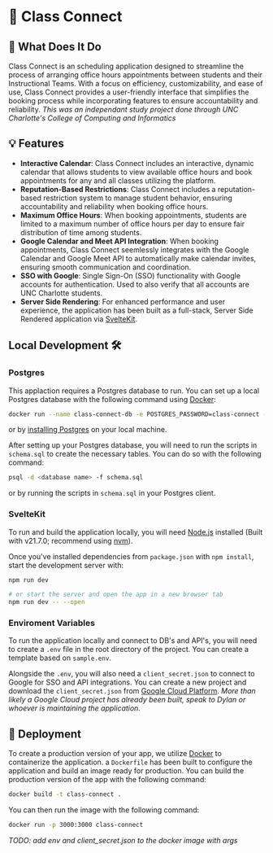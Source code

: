# 📆 Class Connect

## 🤔 What Does It Do

Class Connect is an scheduling application designed to streamline the process of arranging office hours appointments between students and their Instructional Teams. With a focus on efficiency, customizability, and ease of use, Class Connect provides a user-friendly interface that simplifies the booking process while incorporating features to ensure accountability and reliability. _This was an independant study project done through UNC Charlotte's College of Computing and Informatics_

## 💡 Features

- **Interactive Calendar**: Class Connect includes an interactive, dynamic calendar that allows students to view available office hours and book appointments for any and all classes utilizing the platform.
- **Reputation-Based Restrictions**: Class Connect includes a reputation-based restriction system to manage student behavior, ensuring accountability and reliability when booking office hours.
- **Maximum Office Hours**: When booking appointments, students are limited to a maximum number of office hours per day to ensure fair distribution of time among students.
- **Google Calendar and Meet API Integration**: When booking appointments, Class Connect seemlessly integrates with the Google Calendar and Google Meet API to automatically make calendar invites, ensuring smooth communication and coordination.
- **SSO with Google**: Single Sign-On (SSO) functionality with Google accounts for authentication. Used to also verify that all accounts are UNC Charlotte students.
- **Server Side Rendering**: For enhanced performance and user experience, the application has been built as a full-stack, Server Side Rendered application via [SvelteKit](https://kit.svelte.dev/).

## Local Development 🛠️

### Postgres

This applaction requires a Postgres database to run. You can set up a local Postgres database with the following command using [Docker](https://docs.docker.com/get-docker/):

```bash
docker run --name class-connect-db -e POSTGRES_PASSWORD=class-connect -p 5432:5432 -d postgres
```

or by [installing Postgres](https://www.postgresql.org/download/) on your local machine.

After setting up your Postgres database, you will need to run the scripts in `schema.sql` to create the necessary tables. You can do so with the following command:

```bash
psql -d <database name> -f schema.sql
```

or by running the scripts in `schema.sql` in your Postgres client.

### SvelteKit

To run and build the application locally, you will need [Node.js](https://nodejs.org/en) installed (Built with v21.7.0; recommend using [nvm](https://github.com/nvm-sh/nvm)).

Once you've installed dependencies from `package.json` with `npm install`, start the development server with:

```bash
npm run dev

# or start the server and open the app in a new browser tab
npm run dev -- --open
```

### Enviroment Variables

To run the application locally and connect to DB's and API's, you will need to create a `.env` file in the root directory of the project. You can create a template based on `sample.env`.

Alongside the `.env`, you will also need a `client_secret.json` to connect to Google for SSO and API integrations. You can create a new project and download the `client_secret.json` from [Google Cloud Platform](https://console.cloud.google.com/). _More than likely a Google Cloud project has already been built, speak to Dylan or whoever is maintaining the application._

## 🚀 Deployment

To create a production version of your app, we utilize [Docker](https://docs.docker.com/get-docker/) to containerize the application. a `Dockerfile` has been built to configure the application and build an image ready for production. You can build the production version of the app with the following command:

```bash
docker build -t class-connect .
```

You can then run the image with the following command:

```bash
docker run -p 3000:3000 class-connect
```

_TODO: add env and client_secret.json to the docker image with args_

